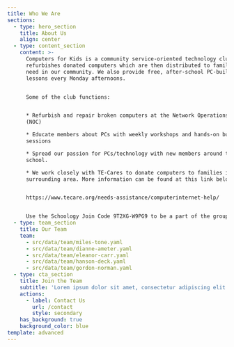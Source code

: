 ```yaml
---
title: Who We Are
sections:
  - type: hero_section
    title: About Us
    align: center
  - type: content_section
    content: >-
      Computers for Kids is a community service-oriented technology clubs that
      refurbishes donated computers which are then distributed to families in
      need in our community. We also provide free, after-school PC-building
      lessons every Monday afternoons.


      Some of the club functions:


      * Refurbish and repair broken computers at the Network Operations Center
      (NOC)

      * Educate members about PCs with weekly workshops and hands-on build
      sessions

      * Spread our passion for PCs/technology with new members around the
      school.

      * We work closely with TE-Cares to donate computers to families in the
      surrounding area. More information can be found at this link below:


      https://www.tecare.org/needs-assistance/computerinternet-help/


      Use the Schoology Join Code 9T2XG-W9PG9 to be a part of the group!
  - type: team_section
    title: Our Team
    team:
      - src/data/team/miles-tone.yaml
      - src/data/team/dianne-ameter.yaml
      - src/data/team/eleanor-carr.yaml
      - src/data/team/hanson-deck.yaml
      - src/data/team/gordon-norman.yaml
  - type: cta_section
    title: Join the Team
    subtitle: 'Lorem ipsum dolor sit amet, consectetur adipiscing elit.'
    actions:
      - label: Contact Us
        url: /contact
        style: secondary
    has_background: true
    background_color: blue
template: advanced
---
```

